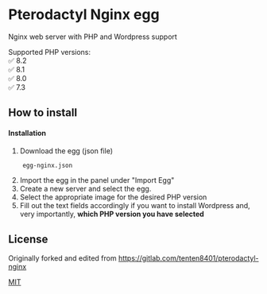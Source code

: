 # Pterodactyl Nginx egg
Nginx web server with PHP and Wordpress support

Supported PHP versions: \
✅ 8.2 \
✅ 8.1 \
✅ 8.0 \
✅ 7.3



## How to install
#### Installation
1. Download the egg (json file)
```bash
    egg-nginx.json
```
2. Import the egg in the panel under "Import Egg"
3. Create a new server and select the egg.
4. Select the appropriate image for the desired PHP version
5. Fill out the text fields accordingly if you want to install Wordpress and, very importantly, **which PHP version you have selected**
## License
Originally forked and edited from https://gitlab.com/tenten8401/pterodactyl-nginx

[MIT](https://choosealicense.com/licenses/mit/)
